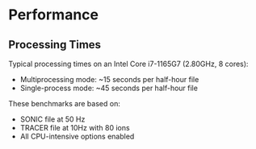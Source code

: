 # Performance

## Processing Times

Typical processing times on an Intel Core i7-1165G7 (2.80GHz, 8 cores):
- Multiprocessing mode: ~15 seconds per half-hour file
- Single-process mode: ~45 seconds per half-hour file

These benchmarks are based on:
- SONIC file at 50 Hz
- TRACER file at 10Hz with 80 ions
- All CPU-intensive options enabled

